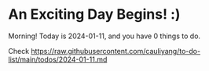 # An Exciting Day Begins! :)

Morning! Today is 2024-01-11, and you have 0 things to do.

Check https://raw.githubusercontent.com/cauliyang/to-do-list/main/todos/2024-01-11.md